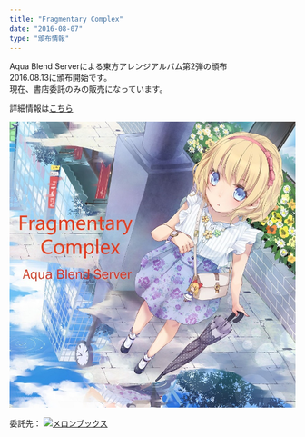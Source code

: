```yaml
---
title: "Fragmentary Complex"
date: "2016-08-07"
type: "頒布情報"
---
```

Aqua Blend Serverによる東方アレンジアルバム第2弾の頒布  
2016.08.13に頒布開始です。  
現在、書店委託のみの販売になっています。  
  
詳細情報は<a href="/tokusetsu/FC" target="_blank">こちら</a>  
  
![02_FC](../images/etc/02_FC/Fragmentary_Complex_mini.jpg)  
  
委託先：
<a href="https://www.melonbooks.co.jp/detail/detail.php?product_id=178787" target="_blank">
  ![メロンブックス](https://www.melonbooks.co.jp/user_data/bnr/banner_200x40.gif)  
</a>